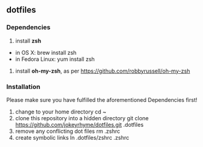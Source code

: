 ## dotfiles

### Dependencies

1. install **zsh**
- in OS X:
    brew install zsh
- in Fedora Linux:
    yum install zsh
1. install **oh-my-zsh**, as per https://github.com/robbyrussell/oh-my-zsh

### Installation

Please make sure you have fulfilled the aforementioned Dependencies
first!

1. change to your home directory
    cd ~
1. clone this repository into a hidden directory
    git clone https://github.com/jokeyrhyme/dotfiles.git .dotfiles
1. remove any conflicting dot files
    rm .zshrc
1. create symbolic links
    ln .dotfiles/zshrc .zshrc

